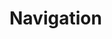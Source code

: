 # Navigation

<script>
import WorkInProgress from "../../.vitepress/theme/components/WorkInProgress.vue"
</script>

<WorkInProgress />
